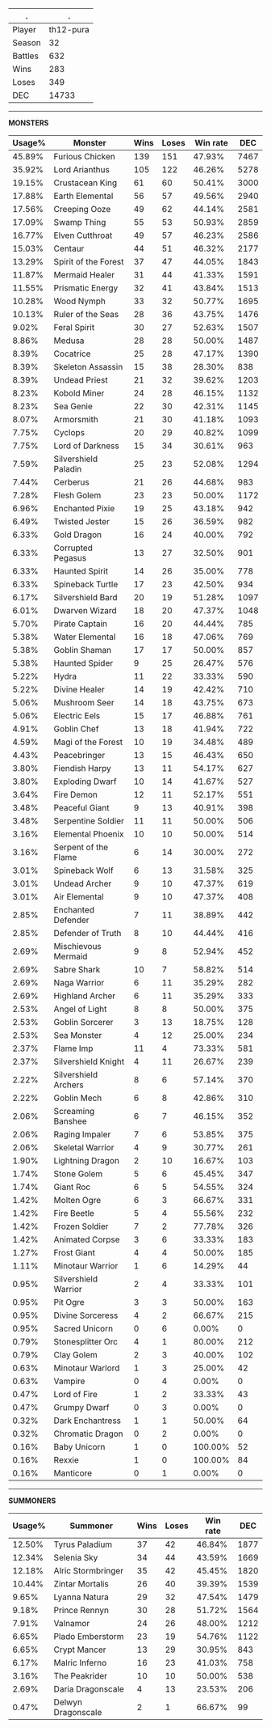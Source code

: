 .|.
|-|-
Player|th12-pura
Season|32
Battles|632
Wins|283
Loses|349
DEC|14733

---
**MONSTERS**

Usage%|Monster|Wins|Loses|Win rate|DEC|
-|-|-|-|-|-|
45.89%|Furious Chicken|139|151|47.93%|7467|
35.92%|Lord Arianthus|105|122|46.26%|5278|
19.15%|Crustacean King|61|60|50.41%|3000|
17.88%|Earth Elemental|56|57|49.56%|2940|
17.56%|Creeping Ooze|49|62|44.14%|2581|
17.09%|Swamp Thing|55|53|50.93%|2859|
16.77%|Elven Cutthroat|49|57|46.23%|2586|
15.03%|Centaur|44|51|46.32%|2177|
13.29%|Spirit of the Forest|37|47|44.05%|1843|
11.87%|Mermaid Healer|31|44|41.33%|1591|
11.55%|Prismatic Energy|32|41|43.84%|1513|
10.28%|Wood Nymph|33|32|50.77%|1695|
10.13%|Ruler of the Seas|28|36|43.75%|1476|
9.02%|Feral Spirit|30|27|52.63%|1507|
8.86%|Medusa|28|28|50.00%|1487|
8.39%|Cocatrice|25|28|47.17%|1390|
8.39%|Skeleton Assassin|15|38|28.30%|838|
8.39%|Undead Priest|21|32|39.62%|1203|
8.23%|Kobold Miner|24|28|46.15%|1132|
8.23%|Sea Genie|22|30|42.31%|1145|
8.07%|Armorsmith|21|30|41.18%|1093|
7.75%|Cyclops|20|29|40.82%|1099|
7.75%|Lord of Darkness|15|34|30.61%|963|
7.59%|Silvershield Paladin|25|23|52.08%|1294|
7.44%|Cerberus|21|26|44.68%|983|
7.28%|Flesh Golem|23|23|50.00%|1172|
6.96%|Enchanted Pixie|19|25|43.18%|942|
6.49%|Twisted Jester|15|26|36.59%|982|
6.33%|Gold Dragon|16|24|40.00%|792|
6.33%|Corrupted Pegasus|13|27|32.50%|901|
6.33%|Haunted Spirit|14|26|35.00%|778|
6.33%|Spineback Turtle|17|23|42.50%|934|
6.17%|Silvershield Bard|20|19|51.28%|1097|
6.01%|Dwarven Wizard|18|20|47.37%|1048|
5.70%|Pirate Captain|16|20|44.44%|785|
5.38%|Water Elemental|16|18|47.06%|769|
5.38%|Goblin Shaman|17|17|50.00%|857|
5.38%|Haunted Spider|9|25|26.47%|576|
5.22%|Hydra|11|22|33.33%|590|
5.22%|Divine Healer|14|19|42.42%|710|
5.06%|Mushroom Seer|14|18|43.75%|673|
5.06%|Electric Eels|15|17|46.88%|761|
4.91%|Goblin Chef|13|18|41.94%|722|
4.59%|Magi of the Forest|10|19|34.48%|489|
4.43%|Peacebringer|13|15|46.43%|650|
3.80%|Fiendish Harpy|13|11|54.17%|627|
3.80%|Exploding Dwarf|10|14|41.67%|527|
3.64%|Fire Demon|12|11|52.17%|551|
3.48%|Peaceful Giant|9|13|40.91%|398|
3.48%|Serpentine Soldier|11|11|50.00%|506|
3.16%|Elemental Phoenix|10|10|50.00%|514|
3.16%|Serpent of the Flame|6|14|30.00%|272|
3.01%|Spineback Wolf|6|13|31.58%|325|
3.01%|Undead Archer|9|10|47.37%|619|
3.01%|Air Elemental|9|10|47.37%|408|
2.85%|Enchanted Defender|7|11|38.89%|442|
2.85%|Defender of Truth|8|10|44.44%|416|
2.69%|Mischievous Mermaid|9|8|52.94%|452|
2.69%|Sabre Shark|10|7|58.82%|514|
2.69%|Naga Warrior|6|11|35.29%|282|
2.69%|Highland Archer|6|11|35.29%|333|
2.53%|Angel of Light|8|8|50.00%|375|
2.53%|Goblin Sorcerer|3|13|18.75%|128|
2.53%|Sea Monster|4|12|25.00%|234|
2.37%|Flame Imp|11|4|73.33%|581|
2.37%|Silvershield Knight|4|11|26.67%|239|
2.22%|Silvershield Archers|8|6|57.14%|370|
2.22%|Goblin Mech|6|8|42.86%|310|
2.06%|Screaming Banshee|6|7|46.15%|352|
2.06%|Raging Impaler|7|6|53.85%|375|
2.06%|Skeletal Warrior|4|9|30.77%|261|
1.90%|Lightning Dragon|2|10|16.67%|103|
1.74%|Stone Golem|5|6|45.45%|347|
1.74%|Giant Roc|6|5|54.55%|324|
1.42%|Molten Ogre|6|3|66.67%|331|
1.42%|Fire Beetle|5|4|55.56%|232|
1.42%|Frozen Soldier|7|2|77.78%|326|
1.42%|Animated Corpse|3|6|33.33%|183|
1.27%|Frost Giant|4|4|50.00%|185|
1.11%|Minotaur Warrior|1|6|14.29%|44|
0.95%|Silvershield Warrior|2|4|33.33%|101|
0.95%|Pit Ogre|3|3|50.00%|163|
0.95%|Divine Sorceress|4|2|66.67%|215|
0.95%|Sacred Unicorn|0|6|0.00%|0|
0.79%|Stonesplitter Orc|4|1|80.00%|212|
0.79%|Clay Golem|2|3|40.00%|102|
0.63%|Minotaur Warlord|1|3|25.00%|42|
0.63%|Vampire|0|4|0.00%|0|
0.47%|Lord of Fire|1|2|33.33%|43|
0.47%|Grumpy Dwarf|0|3|0.00%|0|
0.32%|Dark Enchantress|1|1|50.00%|64|
0.32%|Chromatic Dragon|0|2|0.00%|0|
0.16%|Baby Unicorn|1|0|100.00%|52|
0.16%|Rexxie|1|0|100.00%|84|
0.16%|Manticore|0|1|0.00%|0|

---
**SUMMONERS**

Usage%|Summoner|Wins|Loses|Win rate|DEC|
-|-|-|-|-|-|
12.50%|Tyrus Paladium|37|42|46.84%|1877|
12.34%|Selenia Sky|34|44|43.59%|1669|
12.18%|Alric Stormbringer|35|42|45.45%|1820|
10.44%|Zintar Mortalis|26|40|39.39%|1539|
9.65%|Lyanna Natura|29|32|47.54%|1479|
9.18%|Prince Rennyn|30|28|51.72%|1564|
7.91%|Valnamor|24|26|48.00%|1212|
6.65%|Plado Emberstorm|23|19|54.76%|1122|
6.65%|Crypt Mancer|13|29|30.95%|843|
6.17%|Malric Inferno|16|23|41.03%|758|
3.16%|The Peakrider|10|10|50.00%|538|
2.69%|Daria Dragonscale|4|13|23.53%|206|
0.47%|Delwyn Dragonscale|2|1|66.67%|99|
